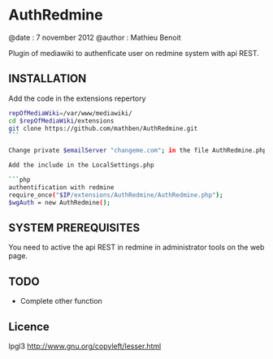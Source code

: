 AuthRedmine
===========
@date : 7 november 2012
@author : Mathieu Benoit

Plugin of mediawiki to authenficate user on redmine system with api REST.

INSTALLATION
------------
Add the code in the extensions repertory

```bash
repOfMediaWiki=/var/www/mediawiki/
cd $repOfMediaWiki/extensions
git clone https://github.com/mathben/AuthRedmine.git
``̀

Change private $emailServer "changeme.com"; in the file AuthRedmine.php

Add the include in the LocalSettings.php

```php
authentification with redmine
require_once("$IP/extensions/AuthRedmine/AuthRedmine.php");
$wgAuth = new AuthRedmine();
```

SYSTEM PREREQUISITES
--------------------
You need to active the api REST in redmine in administrator tools on the web page.

TODO
----
- Complete other function

Licence
-------
lpgl3
http://www.gnu.org/copyleft/lesser.html

